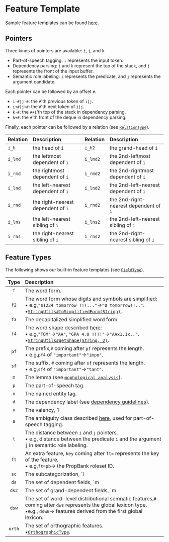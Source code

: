 # Feature Template

Sample feature templates can be found [here](https://github.com/clir/clearnlp/tree/master/src/main/resources/features).


## Pointers

Three kinds of pointers are available: `i`, `j`, and `k`.

* Part-of-speech tagging: `i` represents the input token.
* Dependency parsing: `i` and `k` represent the top of the stack, and `j` represents the front of the input buffer.
* Semantic role labeling: `i` represents the predicate, and `j` represents the argument candidate.

Each pointer can be followed by an offset `#`.

* `i-#|j-#`: the `#`'th previous token of `i|j`.
* `i+#|j+#`: the `#`'th next token of `i|j`.
* `k-#`: the `#+1`'th top of the stack in dependency parsing.
* `k+#`: the `#`'th front of the deque in dependency parsing.

Finally, each pointer can be followed by a relation (see [`RelationType`](https://github.com/clir/clearnlp/blob/master/src/main/java/edu/emory/clir/clearnlp/feature/type/RelationType.java)).

| Relation | Description | Relation | Description |
|:---------|:------------|:---------|:------------|
| `i_h`    | the head of `i`                    | `i_h2`   | the grand-head of `i` |
| `i_lmd`  | the leftmost dependent of `i`      | `i_lmd2` | the 2nd-leftmost dependent of `i` |
| `i_rmd`  | the rightmost dependent of `i`     | `i_rmd2` | the 2nd-rightmost dependent of `i` |
| `i_lnd`  | the left-nearest dependent of `i`  | `i_lnd2` | the 2nd-left-nearest dependent of `i` |
| `i_rnd`  | the right-nearest dependent of `i` | `i_rnd2` | the 2nd-right-nearest dependent of `i` |
| `i_lns`  | the left-nearest sibling of `i`    | `i_lns2` | the 2nd-left-nearest sibling of `i` |
| `i_rns`  | the right-nearest sibling of `i`   | `i_rns2` | the 2nd-right-nearest sibling of `i` |

## Feature Types

The following shows our built-in feature templates (see [`FieldType`](https://github.com/clir/clearnlp/blob/master/src/main/java/edu/emory/clir/clearnlp/feature/type/FieldType.java)).

| Type  | Description |
|:-----:|:------------|
| `f` | The word form. |
| `f2` | The word form whose digits and symbols are simplified:<br>&#8226; e.g,`"$1234 tomorrow !!!..."`&#8594;`"0 tomorrow!!.."`.<br>&#8226;[`StringUtils#toSimplifiedForm(String)`](https://github.com/clir/clearnlp/blob/master/src/main/java/edu/emory/clir/clearnlp/util/StringUtils.java). |
| `f3` | The decapitalized simplified word form. |
| `f4` | The word shape described [here](http://www.biomedcentral.com/1471-2105/6/S1/S5):<br>&#8226; e.g,`"TOM"`&#8594;`"AA"`, `"GPA 4.0 !!!!"`&#8594;`"AAx1.1x.."`.<br>&#8226;[`StringUtils#getShape(String, 2)`](https://github.com/clir/clearnlp/blob/master/src/main/java/edu/emory/clir/clearnlp/util/StringUtils.java). |
| `pf` | The prefix,`#` coming after `pf` represents the length.<br>&#8226; e.g,`pf4` of `"important"`&#8594;`"impo"`. |
| `sf` | The suffix, `#` coming after `sf` represents the length.<br>&#8226; e.g,`sf4` of `"important"`&#8594;`"tant"`. |
| `m` | The lemma (see [`mophological analysis`](../components/morphological_analysis.md)). |
| `p` | The part-of-speech tag. |
| `n` | The named entity tag. |
| `d` | The dependency label (see [dependency guidelines](../dependency/dependency_guidelines.md)). |
| `v` | The valency, `l|r|a` coming after `v` reprensents the left, right, or both valency.<br>&#8226; e.g,`va` of a node with 1 left dependent and 2+ right dependents&#8594;`"<->>"`.<br>&#8226;[`getValency(DirectionType)`](https://github.com/clir/clearnlp/blob/master/src/main/java/edu/emory/clir/clearnlp/dependency/DEPNode.java). |
| `a` | The ambiguity class described [here](http://aclweb.org/anthology-new/P/P12/P12-2071.pdf), used for part-of-speech tagging. |
| `t` | The distance between `i` and `j` pointers.<br>&#8226; e.g, distance between the predicate `i` and the argument `j` in semantic role labeling. |
| `ft` | An extra feature, `key` coming after `ft=` represents the key of the feature.<br>&#8226; e.g,`ft=pb`&#8594; the PropBank roleset ID. |
| `sc` | The subcategorization,  `l|r|a` coming after `sc` reprensents the left, right, or both subcategorization, and `m|p|n|d` represents the field value accordingly.<br>&#8226; e.g,`sclp` represents the subcategoziation of part-of-speech tags in the left dependents.<br>&#8226;[`getSubcategorization(DirectionType, FieldType)`](https://github.com/clir/clearnlp/blob/master/src/main/java/edu/emory/clir/clearnlp/dependency/DEPNode.java). |
| `ds` | The set of dependent fields, `m|p|n|d` coming after `ds` represents the field value accordingly. |
| `ds2` | The set of grand-dependent fields, `m|p|n|d` coming after `ds` represents the field value accordingly. |
| `dsw` | The set of word-level distributional semnatic features,`#` coming after `dws` represents the global lexicon type.<br>&#8226;e.g., `dsw0`&#8594; features derived from the first global lexicon. |
| `orth` | The set of orthographic features.<br>&#8226;[`OrthographicType`](https://github.com/clir/clearnlp/blob/master/src/main/java/edu/emory/clir/clearnlp/feature/common/OrthographicType.java). |

